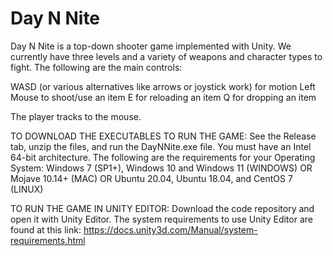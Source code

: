 # Day N Nite
Day N Nite is a top-down shooter game implemented with Unity. We currently have three levels and a variety of weapons and character types to fight. The following are the main controls:

WASD (or various alternatives like arrows or joystick work) for motion
Left Mouse to shoot/use an item
E for reloading an item
Q for dropping an item

The player tracks to the mouse.

TO DOWNLOAD THE EXECUTABLES TO RUN THE GAME: See the Release tab, unzip the files, and run the DayNNite.exe file. You must have an Intel 64-bit architecture. The following are the requirements for your Operating System:
Windows 7 (SP1+), Windows 10 and Windows 11 (WINDOWS)
OR
Mojave 10.14+ (MAC)
OR
Ubuntu 20.04, Ubuntu 18.04, and CentOS 7 (LINUX)

TO RUN THE GAME IN UNITY EDITOR: Download the code repository and open it with Unity Editor. The system requirements to use Unity Editor are found at this link: 
https://docs.unity3d.com/Manual/system-requirements.html
